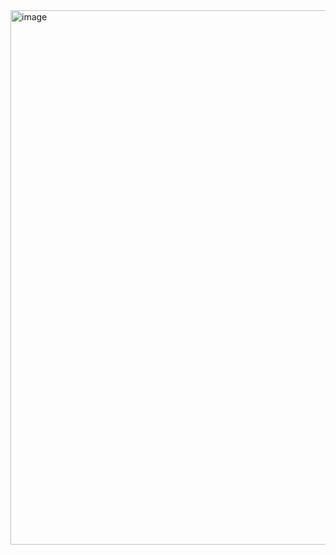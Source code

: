 <img width="855" alt="image" src="https://github.com/samaya007/AJAJ-redux/assets/121986334/47bbca19-7d60-4714-8e2b-13b96d599484">
